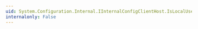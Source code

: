 ```yaml
---
uid: System.Configuration.Internal.IInternalConfigClientHost.IsLocalUserConfig(System.String)
internalonly: False
---
```

